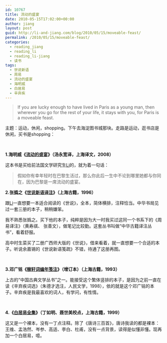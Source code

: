```yaml
---
id: 10767
title: 流动的盛宴
date: 2010-05-15T17:02:00+00:00
author: jiang
layout: post
guid: http://li-and-jiang.com/blog/2010/05/15/moveable-feast/
permalink: /2010/05/15/moveable-feast/
categories:
  - reading_jiang
  - reading_li
  - reading_li-jiang
  - 读书
tags:
  - 世说新语
  - 周易
  - 流动的盛宴
  - 海明威
  - 白居易
  - 辛弃疾
---
```

> If you are lucky enough to have lived in Paris as a young man, then wherever you go for the rest of your life, it stays with you, for Paris is a moveable feast.

主题：运动，休闲，shopping。下午去海淀图书城那块。走路是运动，逛书店是休闲，买书是shopping：

&#160;

**1.海明威《**[**流动的盛宴**](http://book.douban.com/subject/3393056/)**》（汤永宽译，上海译文，2008）**

这本书是买给前法国文学研究生[Li](http://li-and-jiang.com/blog/author/li/)的，就为着一句话：

> 假如你有幸年轻时在巴黎生活过，那么你此后一生中不论到哪里她都与你同在，因为巴黎是一席流动的盛宴。

**2.张撝之《**[**世说新语译注**](http://book.douban.com/subject/2080782/)**》（上海古籍，1996）**

跟[Li](http://li-and-jiang.com/blog/author/li/)一直想要一本适合阅读的《世说》，全本，简体横排，注释恰当。中华书局见过一套三册的本子，稍稍嫌笨。

我不熟悉张撝之。买下他的本子，纯粹是因为大一时我买过这同一个书系下的《周易译注》（黄寿祺、 张善文），做笔记比较勤。这套丛书叫做“中华古籍译注丛书”，看着舒服。

高中时生菜买了二册广西师大版的《世说》，借来看着，就一直想要一个合适的本子。听说余嘉锡的《世说新语笺疏》不错，待通了这册再图。

&#160;

**3.邓广铭《**[**稼轩词编年笺注**](http://book.douban.com/subject/1023951/)**》（增订本）（上海古籍，1993）**

上古的“中国古典文学丛书”之一。能接受这个繁体竖排的本子，是因为之前一直在读《辛弃疾词选》（朱德才选注，人民文学，1998），依的就是这个邓广铭的本子。辛弃疾是我最喜欢的词人，有学问，有性情。

&#160;

**4.《**[**白居易全集**](http://book.douban.com/subject/1546103/)**》（丁如明、聂世美校点，上海古籍，1999）**

这又是一个裸本，没有一丁点注释。除了《唐诗三百首》，唐诗我读的都是裸本：王维、孟浩然、岑参、高适、李白、杜甫，没有一点背景，读得是似懂非懂。现再加一个白居易，噫。